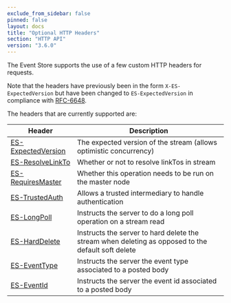 ```yaml
---
exclude_from_sidebar: false
pinned: false
layout: docs
title: "Optional HTTP Headers"
section: "HTTP API"
version: "3.6.0"
---
```


The Event Store supports the use of a few custom HTTP headers for requests. 

Note that the headers have previously been in the form `X-ES-ExpectedVersion` but have been changed to `ES-ExpectedVersion` in compliance with [RFC-6648](http://tools.ietf.org/html/rfc6648).

The headers that are currently supported are:

| Header                                   | Description                                                                                        |
| ---------------------------------------- | -------------------------------------------------------------------------------------------------- |
| [ES-ExpectedVersion](./optional-http-headers/expected-version) | The expected version of the stream (allows optimistic concurrency)                                 |
| [ES-ResolveLinkTo](./optional-http-headers/resolve-linkto)     | Whether or not to resolve linkTos in stream                                                        |
| [ES-RequiresMaster](./optional-http-headers/requires-master)   | Whether this operation needs to be run on the master node                                          |
| [ES-TrustedAuth](./optional-http-headers/trusted-intermediary) | Allows a trusted intermediary to handle authentication                                             |
| [ES-LongPoll](./optional-http-headers/longpoll)                | Instructs the server to do a long poll operation on a stream read                                  |
| [ES-HardDelete](./optional-http-headers/harddelete)            | Instructs the server to hard delete the stream when deleting as opposed to the default soft delete |
| [ES-EventType](./optional-http-headers/eventtype)              | Instructs the server the event type associated to a posted body                                    |
| [ES-EventId](./optional-http-headers/eventid)                  | Instructs the server the event id associated to a posted body                                      |